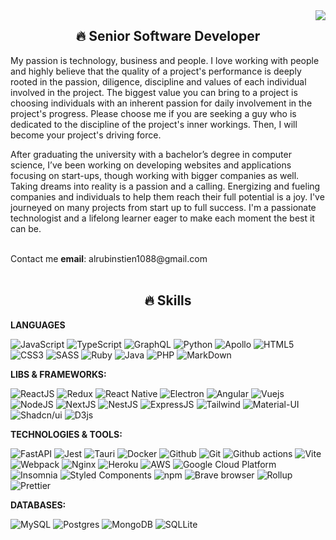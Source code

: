 <img align="right" src="https://visitor-badge.laobi.icu/badge?page_id=JsAppNinja.JsAppNinja">

<h2 align="center">🔥 Senior Software Developer</h2>  

My passion is technology, business and people. I love working with people and highly believe that the quality of a project's performance is deeply rooted in the passion, diligence, discipline and values of each individual involved in the project. The biggest value you can bring to a project is choosing individuals with an inherent passion for daily involvement in the project's progress. Please choose me if you are seeking a guy who is dedicated to the discipline of the project's inner workings. Then, I will become your project's driving force.

After graduating the university with a bachelor’s degree in computer science, I’ve been working on developing websites and applications focusing on start-ups, though working with bigger companies as well.
Taking dreams into reality is a passion and a calling. Energizing and fueling companies and individuals to help them reach their full potential is a joy. I've journeyed on many projects from start up to full success. I'm a passionate technologist and a lifelong learner eager to make each moment the best it can be.

<br/>
Contact me <b>email</b>: alrubinstien1088@gmail.com 
<br/>
<br/>

<h2 align="center">🔥 Skills</h2>

<b>LANGUAGES</b>

![JavaScript](https://img.shields.io/badge/JavaScript-323330?style=for-the-badge&logo=javascript&logoColor=F7DF1E)
![TypeScript](https://img.shields.io/badge/TypeScript-007ACC?style=for-the-badge&logo=typescript&logoColor=white)
![GraphQL](https://img.shields.io/badge/-GraphQL-E10098?style=for-the-badge&logo=graphql&logoColor=white)
![Python](https://img.shields.io/badge/Python-3572a5?style=for-the-badge&logo=python&logoColor=ffffff)
![Apollo](https://img.shields.io/badge/-Apollo%20GraphQL-311C87?style=for-the-badge&logo=apollo-graphql&logoColor=ffffff)
![HTML5](https://img.shields.io/badge/HTML5-E34F26?style=for-the-badge&logo=html5&logoColor=white)
![CSS3](https://img.shields.io/badge/CSS3-1572B6?style=for-the-badge&logo=css3&logoColor=white)
![SASS](https://img.shields.io/badge/Sass-CC6699?style=for-the-badge&logo=sass&logoColor=white)
![Ruby](https://img.shields.io/badge/-Ruby-B7a78C?style=for-the-badge&logo=ruby&logoColor=white)
![Java](https://img.shields.io/badge/-Java-D9A03C?style=for-the-badge&logo=java&logoColor=white)
![PHP](https://img.shields.io/badge/-PHP-B7e78C?style=for-the-badge&logo=php&logoColor=white)
![MarkDown](https://img.shields.io/badge/Markdown-000000?style=for-the-badge&logo=markdown&logoColor=white)

<b>LIBS & FRAMEWORKS:</b>

![ReactJS](https://img.shields.io/badge/React-20232A?style=for-the-badge&logo=react&logoColor=61DAFB)
![Redux](https://img.shields.io/badge/Redux-593D88?style=for-the-badge&logo=redux&logoColor=white)
![React Native](https://img.shields.io/badge/React%20Native-20232A?style=for-the-badge&logo=react&logoColor=61DAFB)
![Electron](https://img.shields.io/badge/Electron-2B2E3A?style=for-the-badge&logo=electron&logoColor=9FEAF9)
![Angular](https://img.shields.io/badge/Angular-DD0031?style=for-the-badge&logo=angular&logoColor=white)
![Vuejs](https://img.shields.io/badge/Vue-4385d?style=for-the-badge&logo=vue.js&logoColor=white)
![NodeJS](https://img.shields.io/badge/Node%20js-339933?style=for-the-badge&logo=nodedotjs&logoColor=white)
![NextJS](https://img.shields.io/badge/next%20js-000000?style=for-the-badge&logo=nextdotjs&logoColor=white)
![NestJS](https://img.shields.io/badge/nestjs-E0234E?style=for-the-badge&logo=nestjs&logoColor=white)
![ExpressJS](https://img.shields.io/badge/Express%20js-000000?style=for-the-badge&logo=express&logoColor=white)
![Tailwind](https://img.shields.io/badge/Tailwind_CSS-38B2AC?style=for-the-badge&logo=tailwind-css&logoColor=white)
![Material-UI](https://img.shields.io/badge/Material%20UI-007FFF?style=for-the-badge&logo=mui&logoColor=white)
![Shadcn/ui](https://img.shields.io/badge/shadcn%2Fui-000000?style=for-the-badge&logo=shadcnui&logoColor=white)
![D3js](https://img.shields.io/badge/D3.js-F9A03C?style=for-the-badge&logo=d3.js&logoColor=white)

<b>TECHNOLOGIES & TOOLS:</b>

![FastAPI](https://img.shields.io/badge/fastapi-109989?style=for-the-badge&logo=FASTAPI&logoColor=white)
![Jest](https://img.shields.io/badge/Jest-C21325?style=for-the-badge&logo=jest&logoColor=white)
![Tauri](https://img.shields.io/badge/Tauri-FFC131?style=for-the-badge&logo=Tauri&logoColor=white)
![Docker](https://img.shields.io/badge/Docker-2CA5E0?style=for-the-badge&logo=docker&logoColor=white)
![Github](https://img.shields.io/badge/GitHub-100000?style=for-the-badge&logo=github&logoColor=white)
![Git](https://img.shields.io/badge/-Git-F05032?style=for-the-badge&logo=git&logoColor=white)
![Github actions](https://img.shields.io/badge/-Github_Actions-2088FF?style=for-the-badge&logo=github-actions&logoColor=white)
![Vite](https://img.shields.io/badge/Vite-B73BFE?style=for-the-badge&logo=vite&logoColor=FFD62E)
![Webpack](https://img.shields.io/badge/Webpack-8DD6F9?style=for-the-badge&logo=Webpack&logoColor=white)
![Nginx](https://img.shields.io/badge/Nginx-009639?style=for-the-badge&logo=nginx&logoColor=white)
![Heroku](https://img.shields.io/badge/-Heroku-430098?style=for-the-badge&logo=heroku&logoColor=white)
![AWS](https://img.shields.io/badge/-AWS-B8178C?style=for-the-badge&logo=amazon&logoColor=white)
![Google Cloud Platform](https://img.shields.io/badge/-Google_Cloud_Platform-1a73e8?style=for-the-badge&logo=google-cloud&logoColor=white)
![Insomnia](https://img.shields.io/badge/-Insomnia-5849BE?style=for-the-badge&logo=insomnia&logoColor=white)
![Styled Components](https://img.shields.io/badge/-Styled_Components-db7092?style=for-the-badge&logo=styled-components&logoColor=white)
![npm](https://img.shields.io/badge/-NPM-CB3837?style=for-the-badge&logo=npm&logoColor=white)
![Brave browser](https://img.shields.io/badge/-Brave_Browser-FB542B?style=for-the-badge&logo=brave&logoColor=white)
![Rollup](https://img.shields.io/badge/-Rollup-EC4A3F?style=for-the-badge&logo=rollup.js&logoColor=white)
![Prettier](https://img.shields.io/badge/-Prettier-F7B93E?style=for-the-badge&logo=prettier&logoColor=white)

<b>DATABASES:</b>

![MySQL](https://img.shields.io/badge/MySQL-005C84?style=for-the-badge&logo=mysql&logoColor=white)
![Postgres](https://img.shields.io/badge/PostgreSQL-316192?style=for-the-badge&logo=postgresql&logoColor=white)
![MongoDB](https://img.shields.io/badge/MongoDB-4EA94B?style=for-the-badge&logo=mongodb&logoColor=white)
![SQLLite](https://img.shields.io/badge/Sqlite-003B57?style=for-the-badge&logo=sqlite&logoColor=white)

